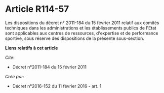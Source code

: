 # Article R114-57

Les dispositions du décret n° 2011-184 du 15 février 2011 relatif aux comités techniques dans les administrations et les
établissements publics de l'Etat sont applicables aux centres de ressources, d'expertise et de performance sportive, sous
réserve des dispositions de la présente sous-section.

**Liens relatifs à cet article**

_Cite_:

  - Décret n°2011-184 du 15 février 2011

_Créé par_:

  - Décret n°2016-152 du 11 février 2016 - art. 1
